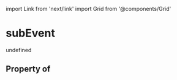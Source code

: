 import Link from 'next/link'
import Grid from '@components/Grid'

# subEvent

undefined

## Property of



